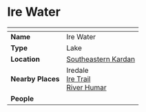 # Ire Water

| []() | |
| --- | --- |
| **Name** | Ire Water |
| **Type** | Lake |
| **Location** | [Southeastern Kardan](../../regions/southeastern-kardan.md) |
| **Nearby Places** | Iredale<br>[Ire Trail](../../roads/ire-trail.md)<br>[River Humar](river-humar.md) |
| **People** | |
